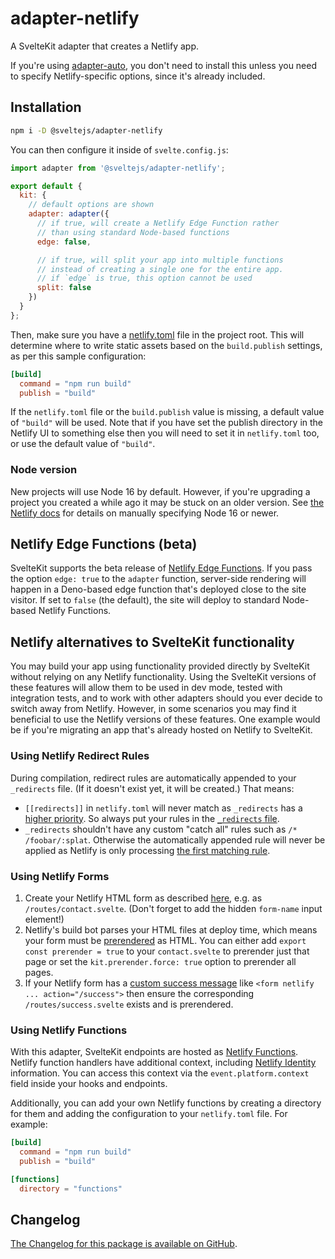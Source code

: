 # adapter-netlify

A SvelteKit adapter that creates a Netlify app.

If you're using [adapter-auto](../adapter-auto), you don't need to install this unless you need to specify Netlify-specific options, since it's already included.

## Installation

```bash
npm i -D @sveltejs/adapter-netlify
```

You can then configure it inside of `svelte.config.js`:

```js
import adapter from '@sveltejs/adapter-netlify';

export default {
  kit: {
    // default options are shown
    adapter: adapter({
      // if true, will create a Netlify Edge Function rather
      // than using standard Node-based functions
      edge: false,

      // if true, will split your app into multiple functions
      // instead of creating a single one for the entire app.
      // if `edge` is true, this option cannot be used
      split: false
    })
  }
};
```

Then, make sure you have a [netlify.toml](https://docs.netlify.com/configure-builds/file-based-configuration) file in the project root. This will determine where to write static assets based on the `build.publish` settings, as per this sample configuration:

```toml
[build]
  command = "npm run build"
  publish = "build"
```

If the `netlify.toml` file or the `build.publish` value is missing, a default value of `"build"` will be used. Note that if you have set the publish directory in the Netlify UI to something else then you will need to set it in `netlify.toml` too, or use the default value of `"build"`.

### Node version

New projects will use Node 16 by default. However, if you're upgrading a project you created a while ago it may be stuck on an older version. See [the Netlify docs](https://docs.netlify.com/configure-builds/manage-dependencies/#node-js-and-javascript) for details on manually specifying Node 16 or newer.

## Netlify Edge Functions (beta)

SvelteKit supports the beta release of [Netlify Edge Functions](https://docs.netlify.com/netlify-labs/experimental-features/edge-functions/). If you pass the option `edge: true` to the `adapter` function, server-side rendering will happen in a Deno-based edge function that's deployed close to the site visitor. If set to `false` (the default), the site will deploy to standard Node-based Netlify Functions.

## Netlify alternatives to SvelteKit functionality

You may build your app using functionality provided directly by SvelteKit without relying on any Netlify functionality. Using the SvelteKit versions of these features will allow them to be used in dev mode, tested with integration tests, and to work with other adapters should you ever decide to switch away from Netlify. However, in some scenarios you may find it beneficial to use the Netlify versions of these features. One example would be if you're migrating an app that's already hosted on Netlify to SvelteKit.

### Using Netlify Redirect Rules

During compilation, redirect rules are automatically appended to your `_redirects` file. (If it doesn't exist yet, it will be created.) That means:

- `[[redirects]]` in `netlify.toml` will never match as `_redirects` has a [higher priority](https://docs.netlify.com/routing/redirects/#rule-processing-order). So always put your rules in the [`_redirects` file](https://docs.netlify.com/routing/redirects/#syntax-for-the-redirects-file).
- `_redirects` shouldn't have any custom "catch all" rules such as `/* /foobar/:splat`. Otherwise the automatically appended rule will never be applied as Netlify is only processing [the first matching rule](https://docs.netlify.com/routing/redirects/#rule-processing-order).

### Using Netlify Forms

1. Create your Netlify HTML form as described [here](https://docs.netlify.com/forms/setup/#html-forms), e.g. as `/routes/contact.svelte`. (Don't forget to add the hidden `form-name` input element!)
2. Netlify's build bot parses your HTML files at deploy time, which means your form must be [prerendered](https://kit.svelte.dev/docs/page-options#prerender) as HTML. You can either add `export const prerender = true` to your `contact.svelte` to prerender just that page or set the `kit.prerender.force: true` option to prerender all pages.
3. If your Netlify form has a [custom success message](https://docs.netlify.com/forms/setup/#success-messages) like `<form netlify ... action="/success">` then ensure the corresponding `/routes/success.svelte` exists and is prerendered.

### Using Netlify Functions

With this adapter, SvelteKit endpoints are hosted as [Netlify Functions](https://docs.netlify.com/functions/overview/). Netlify function handlers have additional context, including [Netlify Identity](https://docs.netlify.com/visitor-access/identity/) information. You can access this context via the `event.platform.context` field inside your hooks and endpoints.

Additionally, you can add your own Netlify functions by creating a directory for them and adding the configuration to your `netlify.toml` file. For example:

```toml
[build]
  command = "npm run build"
  publish = "build"

[functions]
  directory = "functions"
```

## Changelog

[The Changelog for this package is available on GitHub](https://github.com/sveltejs/kit/blob/master/packages/adapter-netlify/CHANGELOG.md).
